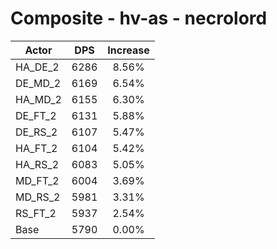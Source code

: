 # Composite - hv-as - necrolord
| Actor | DPS | Increase |
|---|:---:|:---:|
|HA_DE_2|6286|8.56%|
|DE_MD_2|6169|6.54%|
|HA_MD_2|6155|6.30%|
|DE_FT_2|6131|5.88%|
|DE_RS_2|6107|5.47%|
|HA_FT_2|6104|5.42%|
|HA_RS_2|6083|5.05%|
|MD_FT_2|6004|3.69%|
|MD_RS_2|5981|3.31%|
|RS_FT_2|5937|2.54%|
|Base|5790|0.00%|
